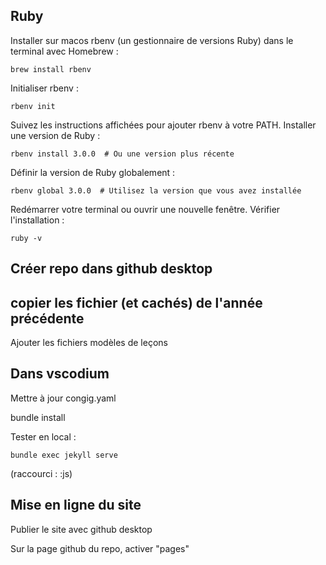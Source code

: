 ## Ruby

Installer sur macos rbenv (un gestionnaire de versions Ruby) dans le terminal avec Homebrew :

```brew install rbenv```

Initialiser rbenv :

```rbenv init```

Suivez les instructions affichées pour ajouter rbenv à votre PATH.
Installer une version de Ruby :

```rbenv install 3.0.0  # Ou une version plus récente```

Définir la version de Ruby globalement : 

```rbenv global 3.0.0  # Utilisez la version que vous avez installée```

Redémarrer votre terminal ou ouvrir une nouvelle fenêtre.
Vérifier l'installation :

```ruby -v```

## Créer repo dans github desktop

## copier les fichier (et cachés) de l'année précédente

Ajouter les fichiers modèles de leçons

## Dans vscodium

Mettre à jour congig.yaml

bundle install

Tester en local :

```bundle exec jekyll serve```

(raccourci : :js)

## Mise en ligne du site

Publier le site avec github desktop

Sur la page github du repo, activer "pages" 